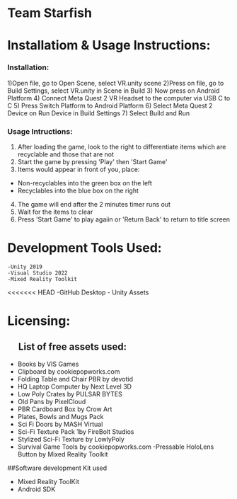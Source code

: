 # Team Starfish <br/>


# Installatiom & Usage Instructions: <br/>
### Installation: <br/>
1)Open file, go to Open Scene, select VR.unity scene
2)Press on file, go to Build Settings, select VR.unity in Scene in Build
3) Now press on Android Platform
4) Connect Meta Quest 2 VR Headset to the computer via USB C to C
5) Press Switch Platform to Android Platform
6) Select Meta Quest 2 Device on Run Device in Build Settings
7) Select Build and Run


### Usage Intructions:<br/>
1) After loading the game, look to the right to differentiate items which are recyclable and those that are not
2) Start the game by pressing 'Play' then 'Start Game'
3) Items would appear in front of you, place:<br/>
  - Non-recyclables into the green box on the left
  - Recyclables into the blue box on the right
4) The game will end after the 2 minutes timer runs out
5) Wait for the items to clear
6) Press 'Start Game' to play agaiin or 'Return Back' to return to title screen

# Development Tools Used:<br/>
	-Unity 2019
	-Visual Studio 2022
  	-Mixed Reality Toolkit
<<<<<<< HEAD
	-GitHub Desktop
	- Unity Assets
  

#  Licensing:<br/>
## ‎ ‎ ‎ ‎ ‎ List of free assets used:<br/>
- Books by VIS Games
- Clipboard by cookiepopworks.com
- Folding Table and Chair PBR by devotid
- HQ Laptop Computer by Next Level 3D
- Low Poly Crates by PULSAR BYTES
- Old Pans by PixelCloud
- PBR Cardboard Box by Crow Art
- Plates, Bowls and Mugs Pack
- Sci Fi Doors by MASH Virtual
- Sci-Fi Texture Pack 1by FireBolt Studios
- Stylized Sci-Fi Texture by LowlyPoly
- Survival Game Tools by cookiepopworks.com
-Pressable HoloLens Button by Mixed Reality Toolkit


##Software development Kit used
- Mixed Reality ToolKit
- Android SDK

  
